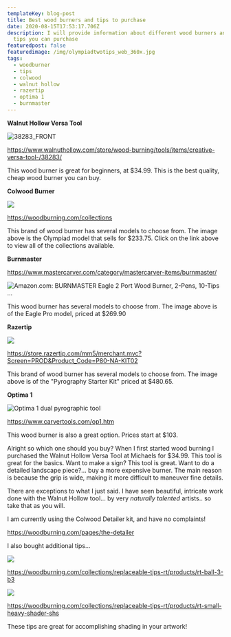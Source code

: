 ```yaml
---
templateKey: blog-post
title: Best wood burners and tips to purchase
date: 2020-08-15T17:53:17.706Z
description: I will provide information about different wood burners and writing
  tips you can purchase
featuredpost: false
featuredimage: /img/olympiadtwotips_web_360x.jpg
tags:
  - woodburner
  - tips
  - colwood
  - walnut hollow
  - razertip
  - optima 1
  - burnmaster
---
```

**Walnut Hollow Versa Tool** 

<!--StartFragment-->

![38283_FRONT](https://www.walnuthollow.com/assets/3/14/dimlarge/38283_unpackaged_2.jpg)

<!--EndFragment-->

<!--StartFragment-->

<https://www.walnuthollow.com/store/wood-burning/tools/items/creative-versa-tool-/38283/>

<!--EndFragment-->

This wood burner is great for beginners, at $34.99.  This is the best quality, cheap wood burner you can buy.  



**Colwood Burner** 

<!--StartFragment-->

![](https://cdn.shopify.com/s/files/1/0020/0422/2021/files/OlympiadTwoTips_Web_large.jpg?v=1536266903)

<!--EndFragment-->

<!--StartFragment-->

<https://woodburning.com/collections>

<!--EndFragment-->

This brand of wood burner has several models to choose from.  The image above is the Olympiad model that sells for $233.75.  Click on the link above to view all of the collections available.



**Burnmaster**

<!--StartFragment-->

<https://www.mastercarver.com/category/mastercarver-items/burnmaster/>

<!--EndFragment-->

<!--StartFragment-->

![Amazon.com: BURNMASTER Eagle 2 Port Wood Burner, 2-Pens, 10-Tips ...](https://images-na.ssl-images-amazon.com/images/I/71Rwe8o7TmL._AC_SL1500_.jpg)

<!--EndFragment-->

This wood burner has several models to choose from.  The image above is of the Eagle Pro model, priced at $269.90





**Razertip**

<!--StartFragment-->

![](https://store.razertip.com/mm5/graphics/00000001/rz/P80-NA-KIT02.jpg)

<!--EndFragment-->

<!--StartFragment-->

<https://store.razertip.com/mm5/merchant.mvc?Screen=PROD&Product_Code=P80-NA-KIT02>

<!--EndFragment-->

This brand of wood burner has several models to choose from.  The image above is of the "Pyrography Starter Kit" priced at $480.65.



**Optima 1**

<!--StartFragment-->

![Optima 1 dual pyrographic tool](https://www.carvertools.com/Optima%201%20Dual%20medium%20for%20web.JPG)

<!--EndFragment-->

<!--StartFragment-->

<https://www.carvertools.com/op1.htm>

<!--EndFragment-->

This wood burner is also a great option.  Prices start at $103.  



Alright so which one should you buy?  When I first started wood burning I purchased the Walnut Hollow Versa Tool at Michaels for $34.99. This tool is great for the basics.  Want to make a sign? This tool is great.  Want to do a detailed landscape piece?... buy a more expensive burner.  The main reason is because the grip is wide, making it more difficult to maneuver fine details. 

There are exceptions to what I just said. I have seen beautiful, intricate work done with the Walnut Hollow tool... by very *naturally talented* artists.. so take that as you will.  

I am currently using the Colwood Detailer kit, and have no complaints!

 <!--StartFragment-->

<https://woodburning.com/pages/the-detailer>

<!--EndFragment-->

I also bought additional tips...

<!--StartFragment-->

![](https://cdn.shopify.com/s/files/1/0020/0422/2021/products/RT-B3_250_2048x2048.jpg?v=1535035747)

<!--EndFragment-->

<!--StartFragment-->

<https://woodburning.com/collections/replaceable-tips-rt/products/rt-ball-3-b3>

<!--EndFragment-->

<!--StartFragment-->

![](https://cdn.shopify.com/s/files/1/0020/0422/2021/products/rtshs_2048x2048.jpg?v=1535037394)

<!--EndFragment-->

<!--StartFragment-->

<https://woodburning.com/collections/replaceable-tips-rt/products/rt-small-heavy-shader-shs>

<!--EndFragment-->

These tips are great for accomplishing shading in your artwork!